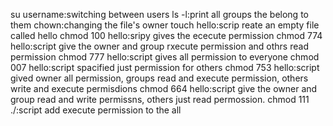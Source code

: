 su username:switching between users
ls -l:print all groups the belong to them
chown:changing the file's owner
touch hello:scrip reate an empty file called hello
chmod 100 hello:sripy gives the ececute permission
chmod 774 hello:script give the owner and group rxecute permission and othrs read permission
chmod 777 hello:script gives all permission to everyone
chmod 007 hello:script spacified just permission for others
chmod 753 hello:script gived owner all  permission, groups read and execute permission, others write and execute permisdions
chmod 664 hello:script give the owner and group  read and write permissns, others just read permossion.
chmod 111 ./:script add execute permission to the all
